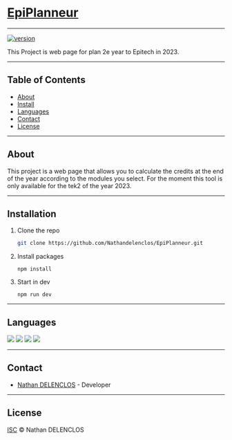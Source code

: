 # [EpiPlanneur](https://nathandelenclos.github.io/EpiPlanneur/)

***
[![version](https://img.shields.io/badge/Version-1.0-vert)](https://github.com/Nathandelenclos/EpiPlanneur)

This Project is web page for plan 2e year to Epitech in 2023.
***
## Table of Contents

-  [About](#about)
-  [Install](#installation)
-  [Languages](#languages)
-  [Contact](#contact)
-  [License](#license)
***

## About
<div id="about"></div>

This project is a web page that allows you to calculate the credits at the end of the year according to the modules you select.
For the moment this tool is only available for the tek2 of the year 2023.

***

## Installation
<div id="installation"></div>

1. Clone the repo
   ```sh
   git clone https://github.com/Nathandelenclos/EpiPlanneur.git
   ```
2. Install packages
    ```shell
    npm install
    ```
3. Start in dev
    ```shell
    npm run dev
    ```
***

## Languages
<div id="languages"></div>

![](https://img.shields.io/badge/-VueJS-vert)
![](https://img.shields.io/badge/-Javascript-yellow)
![](https://img.shields.io/badge/-HTML-red)
![](https://img.shields.io/badge/-CSS-blue)

***

## Contact
<div id="contact"></div>

-  [Nathan DELENCLOS](mailto:nathan.delenclos@epitech.eu) - Developer

***

## License
<div id="license"></div>

[ISC](LICENSE) © Nathan DELENCLOS

